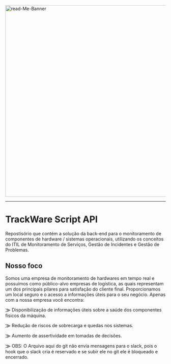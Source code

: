 <img src="https://i.ibb.co/fSkYcw4/read-Me-Banner.gif" alt="read-Me-Banner" width="600px">
<hr>

# TrackWare Script API
Repostisório que contém a solução da back-end para o monitoramento de componentes de hardware / sistemas operacionais, utilizando  os conceitos do ITIL de Monitoramento de Serviços, Gestão de Incidentes e  Gestão de Problemas.


## Nosso foco
Somos uma empresa de monitoramento de hardwares em tempo real e possuímos como público-alvo empresas de logística, as quais representam um dos principais pilares para satisfação do cliente final. Proporcionamos um local seguro e o acesso a informações úteis para o seu negócio. Apenas com a nossa empresa você encontra:

⨠ Disponibilização de informações úteis sobre a saúde dos componentes físicos da máquina.

⨠ Redução de riscos de sobrecarga e quedas nos sistemas.

⨠ Aumento de assertividade em tomadas de decisões.

⨠ OBS: O Arquivo aqui do git não envia mensagens para o slack, pois o hook que o slack cria é reservado e se subir ele no git ele é bloqueado e encerrado.
